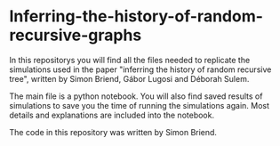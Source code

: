 # Inferring-the-history-of-random-recursive-graphs

In this repositorys you will find all the files needed to replicate the simulations used in the paper "inferring the history of random recursive tree", written by Simon Briend, Gábor Lugosi and Déborah Sulem.

The main file is a python notebook. You will also find saved results of simulations to save you the time of running the simulations again. Most details and explanations are included into the notebook.

The code in this repository was written by Simon Briend.
